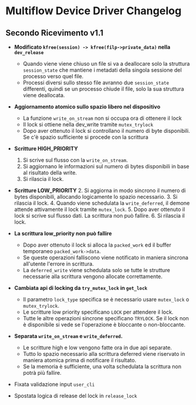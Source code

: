 # Multiflow Device Driver Changelog 

## Secondo Ricevimento v1.1

  - **Modificato `kfree(session) -> kfree(filp->private_data)` nella `dev_release`**
    - Quando viene viene chiuso un file si va a deallocare solo la struttura `session_state` che mantiene i metadati della singola sessione del processo verso quel file.
    - Processi diversi sullo stesso file avranno due `session_state` differenti, quindi se un processo chiude il file, solo la sua struttura viene deallocata.
  
  - **Aggiornamento atomico sullo spazio libero nel dispositivo**
    - La funzione `write_on_stream` non si occupa ora di ottenere il lock
    - Il lock si ottiene nella dev_write tramite `mutex_trylock`
    - Dopo aver ottenuto il lock si controllano il numero di byte disponibili. Se c'è spazio sufficiente si procede con la scrittura
  - **Scritture HIGH_PRIORITY**
    1. Si scrive sul flusso con la `write_on_stream`.
    2. Si aggiornano le informazioni sul numero di bytes disponibili in base al risultato della write.
    3. Si rilascia il lock.
  - **Scritture LOW_PRIORITY**
    2. Si aggiorna in modo sincrono il numero di bytes disponibili, allocando logicamente lo spazio necessario.
    3. Si rilascia il lock.
    4. Quando viene schedulata la `write_deferred`, il demone attende attivamente il lock tramite `mutex_lock`.
    5. Dopo aver ottenuto il lock si scrive sul flusso dati. La scrittura non può fallire.
    6. Si rilascia il lock.

  - **La scrittura low_priority non può fallire**
    - Dopo aver ottenuto il lock si alloca la `packed_work` ed il buffer temporaneo `packed_work->data`.
    - Se queste operazioni falliscono viene notificato in maniera sincrona all'utente l'errore in scrittura.
    - La `deferred_write` viene schedulata solo se tutte le strutture necessarie alla scrittura vengono allocate correttamente.

  - **Cambiata api di locking da `try_mutex_lock` in `get_lock`**
    - Il parametro `lock_type` specifica se è necessario usare `mutex_lock` o `mutex_trylock`.
    - Le scritture low priority specificano `LOCK` per attendere il lock.
    - Tutte le altre operazioni sincrone specificano `TRYLOCK`. Se il lock non è disponibile si vede se l'operazione è bloccante o non-bloccante.
  
  - **Separata `write_on_stream` e `write_deferred`.**
    - Le scritture high e low vengono fatte ora in due api separate.
    - Tutto lo spazio necessario alla scrittura deferred viene riservato in maniera atomica prima di notificare il risultato. 
    - Se la memoria è sufficiente, una volta schedulata la scrittura non potrà più fallire.

  - Fixata validazione input `user_cli`
  - Spostata logica di release del lock in `release_lock`
